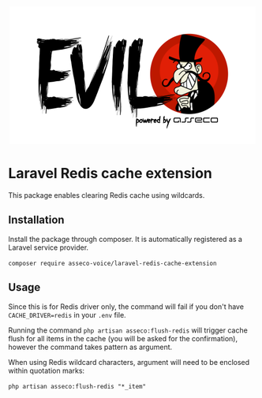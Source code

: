 <p align="center"><a href="https://see.asseco.com" target="_blank"><img src="https://github.com/asseco-voice/art/blob/main/evil_logo.png" width="500"></a></p>

# Laravel Redis cache extension

This package enables clearing Redis cache using wildcards.

## Installation

Install the package through composer. It is automatically registered
as a Laravel service provider.

``composer require asseco-voice/laravel-redis-cache-extension``

## Usage

Since this is for Redis driver only, the command will fail if you
don't have ``CACHE_DRIVER=redis`` in your `.env` file.

Running the command ``php artisan asseco:flush-redis`` will 
trigger cache flush for all items in the cache (you will be asked
for the confirmation), however the command takes pattern as argument.

When using Redis wildcard characters, argument will need to be 
enclosed within quotation marks:

``php artisan asseco:flush-redis "*_item"``
